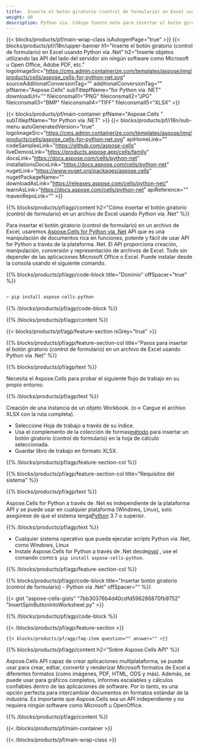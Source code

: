 ```yaml
---
title:  Inserte el botón giratorio (control de formulario) en Excel usando Python via .Net
weight: 40
description: Python via. Código fuente neto para insertar el botón giratorio (control de formulario) en Excel.
---
```

{{< blocks/products/pf/main-wrap-class isAutogenPage="true" >}}
{{< blocks/products/pf/i18n/upper-banner h1="Inserte el botón giratorio (control de formulario) en Excel usando Python via .Net" h2="Inserte objetos utilizando las API del lado del servidor sin ningún software como Microsoft u Open Office, Adobe PDF, etc." logoImageSrc="https://cms.admin.containerize.com/templates/aspose/img/products/cells/aspose_cells-for-python-net.svg" sourceAdditionalConversionTag="" additionalConversionTag="" pfName="Aspose.Cells" subTitlepfName="for Python via .NET" downloadUrl="" fileiconsmall1="PNG" fileiconsmall2="JPG" fileiconsmall3="BMP" fileiconsmall4="TIFF" fileiconsmall5="XLSX" >}}

{{< blocks/products/pf/main-container pfName="Aspose.Cells " subTitlepfName="for Python via .NET" >}}
{{< blocks/products/pf/i18n/sub-menu autoGeneratedVersion="true" logoImageSrc="https://cms.admin.containerize.com/templates/aspose/img/products/cells/aspose_cells-for-python-net.svg" apiHomeLink="" codeSamplesLink="https://github.com/aspose-cells" liveDemosLink="https://products.aspose.app/cells/family" docsLink="https://docs.aspose.com/cells/python-net" installationsDocsLink="https://docs.aspose.com/cells/python-net" nugetLink="https://www.nuget.org/packages/aspose.cells" nugetPackageName="" downloadAsLink="https://releases.aspose.com/cells/python-net/" learnAsLink="https://docs.aspose.com/cells/python-net" apiReference="" mavenRepoLink="" >}}

{{% blocks/products/pf/agp/content h2="Cómo insertar el botón giratorio (control de formulario) en un archivo de Excel usando Python via .Net" %}}

 Para insertar el botón giratorio (control de formulario) en un archivo de Excel, usaremos
 [Aspose.Cells for Python vía .Net](https://pypi.org/project/aspose-cells-python/) 
API que es una manipulación de documentos rica en funciones, potente y fácil de usar API for Python a través de la plataforma .Net. El API proporciona creación, manipulación, conversión y representación de archivos de Excel. Todo sin depender de las aplicaciones Microsoft Office o Excel. Puede instalar desde la consola usando el siguiente comando.

{{% blocks/products/pf/agp/code-block title="Dominio" offSpacer="true" %}}

```cs

> pip install aspose-cells-python

```

{{% /blocks/products/pf/agp/code-block %}}

{{% /blocks/products/pf/agp/content %}}

{{< blocks/products/pf/agp/feature-section isGrey="true" >}}

{{% blocks/products/pf/agp/feature-section-col title="Pasos para insertar el botón giratorio (control de formulario) en un archivo de Excel usando Python via .Net" %}}

{{% blocks/products/pf/agp/text %}}

Necesita el Aspose.Cells para probar el siguiente flujo de trabajo en su propio entorno.

{{% /blocks/products/pf/agp/text %}}

Creación de una instancia de un objeto Workbook. (o-> Cargue el archivo XLSX con la ruta completa).
+ Seleccione Hoja de trabajo a través de su índice.
 + Usa el complemento de la colección de formas[método](https://reference.aspose.com/cells/python-net/aspose.cells.drawing/shapecollection/add_spinner/#int-int-int-int-int-int) para insertar un botón giratorio (control de formulario) en la hoja de cálculo seleccionada.
+ Guardar libro de trabajo en formato XLSX.

{{% /blocks/products/pf/agp/feature-section-col %}}

{{% blocks/products/pf/agp/feature-section-col title="Requisitos del sistema" %}}

{{% blocks/products/pf/agp/text %}}

 Aspose.Cells for Python a través de .Net es independiente de la plataforma API y se puede usar en cualquier plataforma (Windows, Linux), solo asegúrese de que el sistema tenga[Python](https://www.python.org/downloads/) 3.7 o superior.
 
{{% /blocks/products/pf/agp/text %}}

-  Cualquier sistema operativo que pueda ejecutar scripts Python via .Net, como Windows, Linux
-  Instale Aspose.Cells for Python a través de .Net desde<a href="https://pypi.org/project/aspose-cells-python/">pypi</a> , use el comando como:<code>$ pip install aspose-cells-python</code>.

{{% /blocks/products/pf/agp/feature-section-col %}}

{{% blocks/products/pf/agp/code-block title="Insertar botón giratorio (control de formulario) - Python via .Net" offSpacer="" %}}

{{< gist "aspose-cells-gists" "7bb30376b4d40cdfd596286870fb9752" "InsertSpinButtonIntoWorksheet.py" >}}

{{% /blocks/products/pf/agp/code-block %}}

{{< /blocks/products/pf/agp/feature-section >}}

    {{< blocks/products/pf/agp/faq-item question="" answer="" >}}
 

<!-- aboutfile Starts -->

{{% blocks/products/pf/agp/content h2="Sobre Aspose.Cells API" %}}

Aspose.Cells API capaz de crear aplicaciones multiplataforma, se puede usar para crear, editar, convertir y renderizar Microsoft formatos de Excel a diferentes formatos (como imágenes, PDF, HTML, ODS y más). Además, se puede usar para gráficos completos, informes escalables y cálculos confiables dentro de las aplicaciones de software. Por lo tanto, es una opción perfecta para intercambiar documentos en formatos estándar de la industria. Es importante que Aspose.Cells sea un API independiente y no requiera ningún software como Microsoft u OpenOffice.

{{% /blocks/products/pf/agp/content %}}



<!-- aboutfile Ends -->
<!--
{{< blocks/products/pf/agp/other-supported-section title="Other Supported Splitting Formats" subTitle="Using C#, One can also split large file into chunks of many other file formats including." >}}

{{< blocks/products/pf/agp/other-supported-section-item href="https://products.aspose.com/cells/net/splitter/ods/" name="ODS" description="OpenDocument Spreadsheet File" >}}
{{< blocks/products/pf/agp/other-supported-section-item href="https://products.aspose.com/cells/net/splitter/xls/" name="XLS" description="Excel Binary Format" >}}
{{< blocks/products/pf/agp/other-supported-section-item href="https://products.aspose.com/cells/net/splitter/xlsb/" name="XLSB" description="Binary Excel Workbook File" >}}
{{< blocks/products/pf/agp/other-supported-section-item href="https://products.aspose.com/cells/net/splitter/xlsm/" name="XLSM" description="Spreadsheet File" >}}

{{< /blocks/products/pf/agp/other-supported-section >}}

-->

{{< /blocks/products/pf/main-container >}}
    
{{< /blocks/products/pf/main-wrap-class >}}
